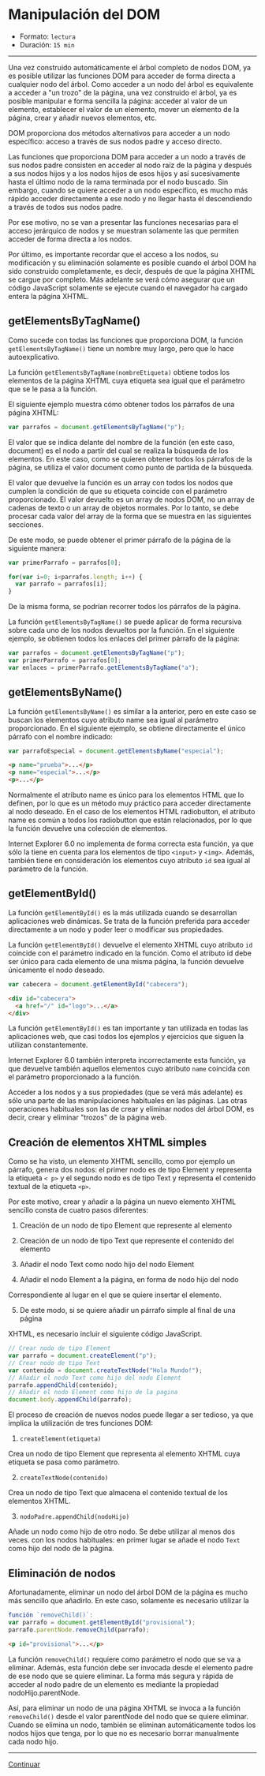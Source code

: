 # Manipulación del DOM

* Formato: `lectura`
* Duración: `15 min`

***

Una vez construido automáticamente el árbol completo de nodos DOM, ya es
posible utilizar las funciones DOM para acceder de forma directa a cualquier
nodo del árbol. Como acceder a un nodo del árbol es equivalente a acceder a
"un trozo" de la página, una vez construido el árbol, ya es posible manipular
e forma sencilla la página: acceder al valor de un elemento, establecer el
valor de un elemento, mover un elemento de la página, crear y añadir nuevos
elementos, etc.

DOM proporciona dos métodos alternativos para acceder a un nodo específico:
acceso a través de sus nodos padre y acceso directo.

Las funciones que proporciona DOM para acceder a un nodo a través de sus nodos
padre consisten en acceder al nodo raíz de la página y después a sus nodos
hijos y a los nodos hijos de esos hijos y así sucesivamente hasta el último
nodo de la rama terminada por el nodo buscado. Sin embargo, cuando se quiere
acceder a un nodo específico, es mucho más rápido acceder directamente a ese
nodo y no llegar hasta él descendiendo a través de todos sus nodos padre.

Por ese motivo, no se van a presentar las funciones necesarias para el acceso
jerárquico de nodos y se muestran solamente las que permiten acceder de forma
directa a los nodos.

Por último, es importante recordar que el acceso a los nodos, su modificación
y su eliminación solamente es posible cuando el árbol DOM ha sido construido
completamente, es decir, después de que la página XHTML se cargue por
completo. Más adelante se verá cómo asegurar que un código JavaScript
solamente se ejecute cuando el navegador ha cargado entera la página XHTML.

## getElementsByTagName()

Como sucede con todas las funciones que proporciona DOM, la función `
getElementsByTagName()` tiene un nombre muy largo, pero que lo hace
autoexplicativo.

La función `getElementsByTagName(nombreEtiqueta)` obtiene todos los elementos
de la página XHTML cuya etiqueta sea igual que el parámetro que se le pasa a
la función.

El siguiente ejemplo muestra cómo obtener todos los párrafos de una página
XHTML:

```javascript
var parrafos = document.getElementsByTagName("p");
```

El valor que se indica delante del nombre de la función (en este caso,
document) es el nodo a partir del cual se realiza la búsqueda de los
elementos. En este caso, como se quieren obtener todos los párrafos de la
página, se utiliza el valor document como punto de partida de la búsqueda.

El valor que devuelve la función es un array con todos los nodos que cumplen
la condición de que su etiqueta coincide con el parámetro proporcionado. El
valor devuelto es un array de nodos DOM, no un array de cadenas de texto o un
array de objetos normales. Por lo tanto, se debe procesar cada valor del array
de la forma que se muestra en las siguientes secciones.

De este modo, se puede obtener el primer párrafo de la página de la siguiente
manera:

```javascript
var primerParrafo = parrafos[0];

for(var i=0; i<parrafos.length; i++) {
  var parrafo = parrafos[i];
}
```

De la misma forma, se podrían recorrer todos los párrafos de la página.

La función `getElementsByTagName()` se puede aplicar de forma recursiva sobre
cada uno de los nodos devueltos por la función.
En el siguiente ejemplo, se obtienen todos los enlaces del primer párrafo de la
página:

```javascript
var parrafos = document.getElementsByTagName("p");
var primerParrafo = parrafos[0];
var enlaces = primerParrafo.getElementsByTagName("a");
```

## getElementsByName()

La función `getElementsByName()` es similar a la anterior, pero
en este caso se buscan los elementos cuyo atributo name sea igual al parámetro
proporcionado. En el siguiente ejemplo, se obtiene directamente el único
párrafo con el nombre indicado:

```javascript
var parrafoEspecial = document.getElementsByName("especial");
```

```html
<p name="prueba">...</p>
<p name="especial">...</p>
<p>...</p>
```

Normalmente el atributo name es único para los elementos HTML que lo definen,
por lo que es un método muy práctico para acceder directamente al nodo
deseado. En el caso de los elementos HTML radiobutton, el atributo name es
común a todos los radiobutton que están relacionados, por lo que la función
devuelve una colección de elementos.

Internet Explorer 6.0 no implementa de forma correcta esta función, ya que
sólo la tiene en cuenta para los elementos de tipo `<input>` y `<img>`.
Además, también tiene en consideración los elementos cuyo atributo `id` sea
igual al parámetro de la función.

## getElementById()

La función `getElementById()` es la más utilizada cuando se desarrollan
aplicaciones web dinámicas. Se trata de la función preferida para acceder
directamente a un nodo y poder leer o modificar sus propiedades.

La función `getElementById()` devuelve el elemento XHTML cuyo atributo `id`
coincide con el parámetro indicado en la función. Como el atributo id debe ser
único para cada elemento de una misma página, la función devuelve únicamente
el nodo deseado.

```javascript
var cabecera = document.getElementById("cabecera");
```

```html
<div id="cabecera">
  <a href="/" id="logo">...</a>
</div>
```

La función `getElementById()` es tan importante y tan utilizada en todas las
aplicaciones web, que casi todos los ejemplos y ejercicios que siguen la
utilizan constantemente.

Internet Explorer 6.0 también interpreta incorrectamente esta función, ya que
devuelve también aquellos elementos cuyo atributo `name` coincida con el
parámetro proporcionado a la función.

Acceder a los nodos y a sus propiedades (que se verá más adelante) es sólo una
parte de las manipulaciones habituales en las páginas. Las otras operaciones
habituales son las de crear y eliminar nodos del árbol DOM, es decir, crear y
eliminar "trozos" de la página web.

## Creación de elementos XHTML simples

Como se ha visto, un elemento XHTML sencillo, como por ejemplo un párrafo,
genera dos nodos: el primer nodo es de tipo Element y representa la etiqueta `<
p>` y el segundo nodo es de tipo Text y representa el contenido textual de la
etiqueta `<p>`.

Por este motivo, crear y añadir a la página un nuevo elemento XHTML sencillo
consta de cuatro pasos diferentes:

1. Creación de un nodo de tipo Element que represente al elemento

2. Creación de un nodo de tipo Text que represente el contenido del elemento

3. Añadir el nodo Text como nodo hijo del nodo Element

4. Añadir el nodo Element a la página, en forma de nodo hijo del nodo

Correspondiente al lugar en el que se quiere insertar el elemento.

5. De este modo, si se quiere añadir un párrafo simple al final de una página

XHTML, es necesario incluir el siguiente código JavaScript.

```javascript
// Crear nodo de tipo Element
var parrafo = document.createElement("p");
// Crear nodo de tipo Text
var contenido = document.createTextNode("Hola Mundo!");
// Añadir el nodo Text como hijo del nodo Element
parrafo.appendChild(contenido);
// Añadir el nodo Element como hijo de la pagina
document.body.appendChild(parrafo);
```

El proceso de creación de nuevos nodos puede llegar a ser tedioso, ya que
implica la utilización de tres funciones DOM:

1. `createElement(etiqueta)`

Crea un nodo de tipo Element que representa al elemento XHTML cuya etiqueta
se pasa como parámetro.

2. `createTextNode(contenido)`

Crea un nodo de tipo Text que almacena el contenido textual de los elementos
XHTML.

3. `nodoPadre.appendChild(nodoHijo)`

Añade un nodo como hijo de otro nodo.
Se debe utilizar al menos dos veces.
con los nodos habituales: en primer lugar se añade el nodo `Text` como hijo del
nodo de la página.

## Eliminación de nodos

Afortunadamente, eliminar un nodo del árbol DOM de la página es mucho más
sencillo que añadirlo. En este caso, solamente es necesario utilizar la

```javascript
función `removeChild()`:
var parrafo = document.getElementById("provisional");
parrafo.parentNode.removeChild(parrafo);
```

```html
<p id="provisional">...</p>
```

La función `removeChild()` requiere como parámetro el nodo que se va a
eliminar. Además, esta función debe ser invocada desde el elemento padre de
ese nodo que se quiere eliminar. La forma más segura y rápida de acceder al
nodo padre de un elemento es mediante la propiedad nodoHijo.parentNode.

Así, para eliminar un nodo de una página XHTML se invoca a la función `
removeChild()` desde el valor parentNode del nodo que se quiere eliminar.
Cuando se elimina un nodo, también se eliminan automáticamente todos los nodos
hijos que tenga, por lo que no es necesario borrar manualmente cada nodo hijo.

***

[Continuar](02-redibujo-del-navegador.md)